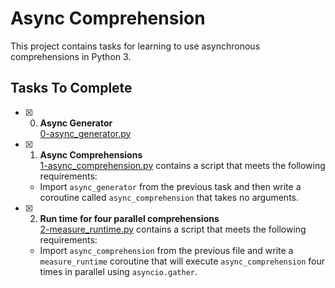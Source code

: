 # Async Comprehension

This project contains tasks for learning to use asynchronous comprehensions in Python 3.

## Tasks To Complete

+ [x] 0. **Async Generator**<br/>[0-async_generator.py](0-async_generator.py) 

+ [x] 1. **Async Comprehensions**<br/>[1-async_comprehension.py](1-async_comprehension.py) contains a script that meets the following requirements:
  + Import `async_generator` from the previous task and then write a coroutine called `async_comprehension` that takes no arguments.

+ [x] 2. **Run time for four parallel comprehensions**<br/>[2-measure_runtime.py](2-measure_runtime.py) contains a script that meets the following requirements:
  + Import `async_comprehension` from the previous file and write a `measure_runtime` coroutine that will execute `async_comprehension` four times in parallel using `asyncio.gather`.

